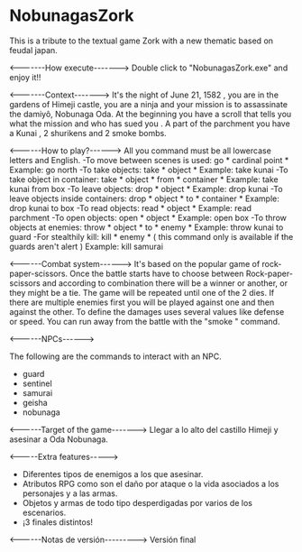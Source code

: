 # NobunagasZork

This is a tribute to the textual game Zork with a new thematic based on feudal japan.

<-------How execute------->
Double click to "NobunagasZork.exe" and enjoy it!!

<-------Context------->
It's the night of June 21, 1582 , you are in the gardens of Himeji castle, you are a ninja and your mission is to assassinate the damiyô, Nobunaga Oda.
At the beginning you have a scroll that tells you what the mission and who has sued you . A part of the parchment you have a Kunai , 2 shurikens and 2 smoke bombs.

<------How to play?------>
All you command must be all lowercase letters and English.
-To move between scenes is used: go * cardinal point * Example: go north
-To take objects: take * object * Example: take kunai
-To take object in container: take * object * from * container * Example: take kunai from box
-To leave objects: drop * object * Example: drop kunai
-To leave objects inside containers: drop * object * to * container * Example: drop kunai to box
-To read objects: read * object * Example: read parchment
-To open objects: open * object * Example: open box
-To throw objects at enemies: throw * object * to * enemy * Example: throw kunai to guard
-For stealthily kill: kill * enemy * ( this command only is available if the guards aren't alert ) Example: kill samurai

<------Combat system------>
It's based on the popular game of rock-paper-scissors. Once the battle starts have to choose between Rock-paper-scissors and according to combination there will be a winner or another, or they might be a tie. The game will be repeated until one of the 2 dies. If there are multiple enemies first you will be played against one and then against the other.
To define the damages uses several values like defense or speed.
You can run away from the battle with the "smoke " command.

<------NPCs------>

The following are the commands to interact with an NPC.
- guard
- sentinel
- samurai
- geisha
- nobunaga

<------Target of the game------->
Llegar a lo alto del castillo Himeji y asesinar a Oda Nobunaga.

<-----Extra features----->
- Diferentes tipos de enemigos a los que asesinar.
- Atributos RPG como son el daño por ataque o la vida asociados a los personajes y a las armas.
- Objetos y armas de todo tipo desperdigadas por varios de los escenarios.
- ¡3 finales distintos!

<------Notas de versión--------->
Versión final
